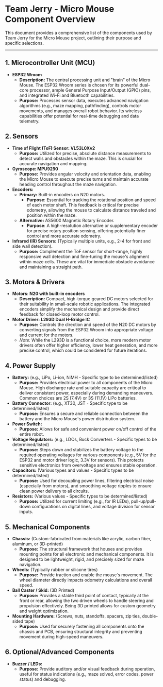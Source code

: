 # Team Jerry - Micro Mouse Component Overview

This document provides a comprehensive list of the components used by Team Jerry for the Micro Mouse project, outlining their purpose and specific selections.

---

## 1. Microcontroller Unit (MCU)

* **ESP32 Wroom**
  * **Description:** The central processing unit and "brain" of the Micro Mouse. The ESP32 Wroom series is chosen for its powerful dual-core processor, ample General Purpose Input/Output (GPIO) pins, and integrated Wi-Fi and Bluetooth capabilities.
  * **Purpose:** Processes sensor data, executes advanced navigation algorithms (e.g., maze mapping, pathfinding), controls motor movements, and manages overall robot behavior. Its wireless capabilities offer potential for real-time debugging and data telemetry.

## 2. Sensors

* **Time of Flight (ToF) Sensor: VL53L0Xv2**
  * **Purpose:** Utilized for precise, absolute distance measurements to detect walls and obstacles within the maze. This is crucial for accurate navigation and mapping.
* **Gyroscope: MPU9250**
  * **Purpose:** Provides angular velocity and orientation data, enabling the Micro Mouse to execute precise turns and maintain accurate heading control throughout the maze navigation.
* **Encoders:**
  * **Primary:** Built-in encoders on N20 motors.
    * **Purpose:** Essential for tracking the rotational position and speed of each motor shaft. This feedback is critical for precise odometry, allowing the mouse to calculate distance traveled and position within the maze.
  * **Alternative:** AS5600 Magnetic Rotary Encoder.
    * **Purpose:** A high-resolution alternative or supplementary encoder for precise rotary position sensing, offering potentially finer control and more accurate odometry.
* **Infrared (IR) Sensors:** (Typically multiple units, e.g., 2-4 for front and side wall detection).
  * **Purpose:** Complement the ToF sensor for short-range, highly responsive wall detection and fine-tuning the mouse's alignment within maze cells. These are vital for immediate obstacle avoidance and maintaining a straight path.

## 3. Motors & Drivers

* **Motors: N20 with built-in encoders**
  * **Description:** Compact, high-torque geared DC motors selected for their suitability in small-scale robotic applications. The integrated encoders simplify the mechanical design and provide direct feedback for closed-loop motor control.
* **Motor Driver: L293D Dual H-Bridge IC**
  * **Purpose:** Controls the direction and speed of the N20 DC motors by converting signals from the ESP32 Wroom into appropriate voltage and current for the motors.
  * *Note:* While the L293D is a functional choice, more modern motor drivers often offer higher efficiency, lower heat generation, and more precise control, which could be considered for future iterations.

## 4. Power Supply

* **Battery:** (e.g., LiPo, Li-ion, NiMH - Specific type to be determined/listed)
  * **Purpose:** Provides electrical power to all components of the Micro Mouse. High discharge rate and suitable capacity are critical to deliver consistent power, especially during demanding maneuvers. Common choices are 2S (7.4V) or 3S (11.1V) LiPo batteries.
* **Battery Connector:** (e.g., XT30, JST - Specific type to be determined/listed)
  * **Purpose:** Ensures a secure and reliable connection between the battery and the Micro Mouse's power distribution system.
* **Power Switch:**
  * **Purpose:** Allows for safe and convenient power on/off control of the entire robot.
* **Voltage Regulators:** (e.g., LDOs, Buck Converters - Specific types to be determined/listed)
  * **Purpose:** Steps down and stabilizes the battery voltage to the required operating voltages for various components (e.g., 5V for the ESP32 and motor driver logic, 3.3V for sensors). This protects sensitive electronics from overvoltage and ensures stable operation.
* **Capacitors:** (Various types and values - Specific types to be determined/listed)
  * **Purpose:** Used for decoupling power lines, filtering electrical noise (especially from motors), and smoothing voltage ripples to ensure clean power delivery to all circuits.
* **Resistors:** (Various values - Specific types to be determined/listed)
  * **Purpose:** Utilized for current limiting (e.g., for IR LEDs), pull-up/pull-down configurations on digital lines, and voltage division for sensor inputs.

## 5. Mechanical Components

* **Chassis:** (Custom-fabricated from materials like acrylic, carbon fiber, aluminum, or 3D-printed)
  * **Purpose:** The structural framework that houses and provides mounting points for all electronic and mechanical components. It is designed to be lightweight, rigid, and precisely sized for maze navigation.
* **Wheels:** (Typically rubber or silicone tires)
  * **Purpose:** Provide traction and enable the mouse's movement. The wheel diameter directly impacts odometry calculations and overall speed.
* **Ball Caster / Skid:** (3D Printed)
  * **Purpose:** Provides a stable third point of contact, typically at the front or rear, allowing the two driven wheels to handle steering and propulsion effectively. Being 3D printed allows for custom geometry and weight optimization.
* **Mounting Hardware:** (Screws, nuts, standoffs, spacers, zip ties, double-sided tape)
  * **Purpose:** Used for securely fastening all components onto the chassis and PCB, ensuring structural integrity and preventing movement during high-speed maneuvers.

## 6. Optional/Advanced Components

* **Buzzer / LEDs:**
  * **Purpose:** Provide auditory and/or visual feedback during operation, useful for status indications (e.g., maze solved, error codes, power status) and debugging.
